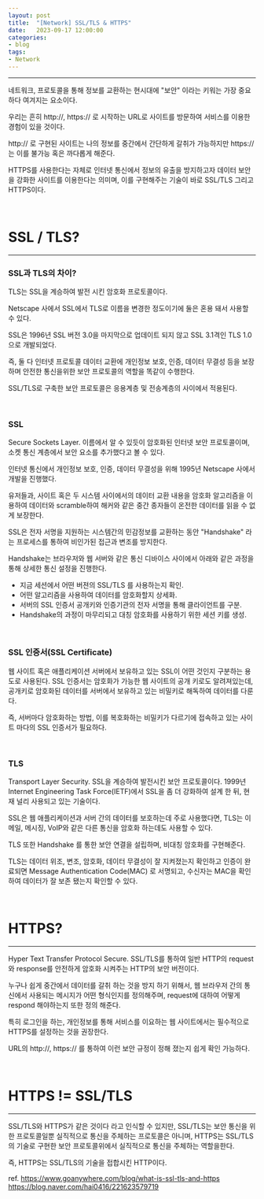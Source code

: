 ```yaml
---
layout: post
title:	"[Network] SSL/TLS & HTTPS"
date:	2023-09-17 12:00:00
categories:
- blog
tags:
- Network
---
```


---

네트워크, 프로토콜을 통해 정보를 교환하는 현시대에 "보안" 이라는 키워는 가장 중요하다 여겨지는 요소이다.

우리는 흔히 http://, https:// 로 시작하는 URL로 사이트를 방문하여 서비스를 이용한 경험이 있을 것이다.

http:// 로 구현된 사이트는 나의 정보를 중간에서 간단하게 갈취가 가능하지만 https:// 는 이를 불가능 혹은 까다롭게 해준다.

HTTPS를 사용한다는 자체로 인터넷 통신에서 정보의 유출을 방지하고자 데이터 보안을 강화한 사이트를 이용한다는 의미며, 이를 구현해주는 기술이 바로 SSL/TLS  그리고 HTTPS이다.

<br> 

# SSL / TLS?
---
### SSL과 TLS의 차이?
TLS는 SSL을 계승하여 발전 시킨 암호화 프로토콜이다.

Netscape 사에서 SSL에서 TLS로 이름을 변경한 정도이기에 둘은 혼용 돼서 사용할 수 있다.

SSL은 1996년 SSL 버전 3.0을 마지막으로 업데이트 되지 않고 SSL 3.1격인 TLS 1.0으로 개발되었다.

즉, 둘 다 인터넷 프로토콜 데이터 교환에 개인정보 보호, 인증, 데이터 무결성 등을 보장하며 안전한 통신을위한 보안 프로토콜의 역할을 똑같이 수행한다.

SSL/TLS로 구축한 보안 프로토콜은 응용계층 및 전송계층의 사이에서 적용된다.

<br> 

### SSL
Secure Sockets Layer.
이름에서 알 수 있듯이 암호화된 인터넷 보안 프로토콜이며, 소켓 통신 계층에서 보안 요소를 추가했다고 볼 수 있다.

인터넷 통신에서 개인정보 보호, 인증, 데이터 무결성을 위해 1995년 Netscape 사에서 개발을 진행했다.

유저들과, 사이트 혹은 두 시스템 사이에서의 데이터 교환 내용을 암호화 알고리즘을 이용하여 데이터와 scramble하여 해커와 같은 중간 종자들이 온전한 데이터를 읽을 수 없게 보장한다.

SSL은 전자 서명을 지원하는 시스템간의 민감정보를 교환하는 동안 "Handshake" 라는 프로세스를 통하여 비인가된 접근과 변조를 방지한다.

Handshake는 브라우저와 웹 서버와 같은 통신 디바이스 사이에서 아래와 같은 과정을 통해 상세한 통신 설정을 진행한다.

- 지금 세션에서 어떤 버젼의 SSL/TLS 를 사용하는지 확인.
- 어떤 알고리즘을 사용하여 데이터를 암호화할지 상세화.
- 서버의 SSL 인증서 공개키와 인증기관의 전자 서명을 통해 클라이언트를 구분.
- Handshake의 과정이 마무리되고 대칭 암호화를 사용하기 위한 세션 키를 생성.

<br> 

### SSL 인증서(SSL Certificate)
웹 사이트 혹은 애플리케이션 서버에서 보유하고 있는 SSL이 어떤 것인지 구분하는 용도로 사용된다.
SSL 인증서는 암호화가 가능한 웹 사이트의 공개 키로도 알려져있는데, 공개키로 암호화된 데이터를 서버에서 보유하고 있는 비밀키로 해독하여 데이터를 다룬다.

즉, 서버마다 암호화하는 방법, 이를 복호화하는 비밀키가 다르기에 접속하고 있는 사이트 마다의 SSL 인증서가 필요하다.

<br> 

### TLS
Transport Layer Security.
SSL을 계승하여 발전시킨 보안 프로토콜이다.
1999년 Internet Engineering Task Force(IETF)에서 SSL을 좀 더 강화하여 설계 한 뒤, 현재 널리 사용되고 있는 기술이다.

SSL은 웹 애플리케이션과 서버 간의 데이터를 보호하는데 주로 사용했다면, TLS는 이메일, 메시징, VoIP와 같은 다른 통신을 암호화 하는데도 사용할 수 있다.

TLS 또한 Handshake 를 통한 보안 연결을 설립하며, 비대칭 암호화를 구현해준다.

TLS는 데이터 위조, 변조, 암호화, 데이터 무결성이 잘 지켜졌는지 확인하고 인증이 완료되면 Message Authentication Code(MAC) 로 서명되고, 수신자는 MAC을 확인하여 데이터가 잘 보존 됐는지 확인할 수 있다.

<br>

# HTTPS?
---
Hyper Text Transfer Protocol Secure.
SSL/TLS를 통하여 일반 HTTP의 request와 response를 안전하게 암호화 시켜주는 HTTP의 보안 버전이다.

누구나 쉽게 중간에서 데이터를 갈취 하는 것을 방지 하기 위해서, 웹 브라우저 간의 통신에서 사용되는 메시지가 어떤 형식인지를 정의해주며,  request에 대하여 어떻게 respond 해야하는지 또한 정의 해준다.

특히 로그인을 하는, 개인정보를 통해 서비스를 이요하는 웹 사이트에서는 필수적으로 HTTPS를 설정하는 것을 권장한다.

URL의 http://, https:// 를 통하여 이런 보안 규정이 정해 졌는지 쉽게 확인 가능하다.

<br>

# HTTPS != SSL/TLS
---
SSL/TLS와 HTTPS가 같은 것이다 라고 인식할 수 있지만,
SSL/TLS는 보안 통신을 위한 프로토콜일뿐 실직적으로 통신을 주체하는 프로토콜은 아니며,
HTTPS는 SSL/TLS의 기술로 구현한 보안 프로토콜위에서 실직적으로 통신을 주체하는 역할을한다.

즉, HTTPS는 SSL/TLS의 기술을 접합시킨 HTTP이다.




ref.
https://www.goanywhere.com/blog/what-is-ssl-tls-and-https
https://blog.naver.com/hai0416/221623579719
